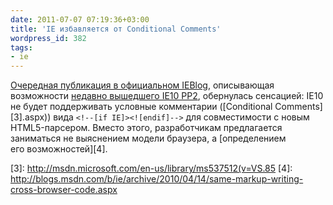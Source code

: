 ```yaml
---
date: 2011-07-07 07:19:36+03:00
title: 'IE избавляется от Conditional Comments'
wordpress_id: 382
tags:
- ie
---
```


[Очередная публикация в официальном IEBlog][1], описывающая возможности [недавно вышедшего IE10 PP2][2], обернулась сенсацией: IE10 не будет поддерживать условные комментарии ([Conditional Comments][3].aspx)) вида `<!--[if IE]><![endif]-->` для совместимости с новым HTML5-парсером. Вместо этого, разработчикам предлагается заниматься не выяснением модели браузера, а [определением его возможностей][4].

[1]: http://blogs.msdn.com/b/ie/archive/2011/07/06/html5-parsing-in-ie10.aspx
[2]: http://web-standards.ru/news/379/
[3]: http://msdn.microsoft.com/en-us/library/ms537512(v=VS.85
[4]: http://blogs.msdn.com/b/ie/archive/2010/04/14/same-markup-writing-cross-browser-code.aspx
